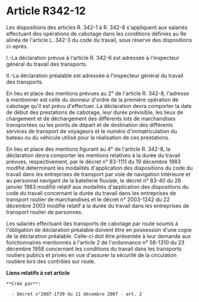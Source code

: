 # Article R342-12

Les dispositions des articles R. 342-1 à R. 342-8 s'appliquent aux salariés effectuant des opérations de cabotage dans les
conditions définies au 9e alinéa de l'article L. 342-3 du code du travail, sous réserve des dispositions ci-après.

I.-La déclaration prévue à l'article R. 342-6 est adressée à l'inspecteur général du travail des transports. 

II.-La déclaration préalable est adressée à l'inspecteur général du travail des transports. 

En lieu et place des mentions prévues au 2° de l'article R. 342-8, l'adresse à mentionner est celle du donneur d'ordre de la
première opération de cabotage qu'il est prévu d'effectuer. La déclaration devra comporter la date de début des prestations
de cabotage, leur durée prévisible, les lieux de chargement et de déchargement des différents lots de marchandises
transportées ou les points de départ et de destination des différents services de transport de voyageurs et le numéro
d'immatriculation du bateau ou du véhicule utilisé pour la réalisation de ces prestations. 

En lieu et place des mentions figurant au 4° de l'article R. 342-8, la déclaration devra comporter les mentions relatives à
la durée du travail prévues, respectivement, par le décret n° 83-1111 du 19 décembre 1983 modifié déterminant les modalités
d'application des dispositions du code du travail dans les entreprises de transport par voie de navigation intérieure et au
personnel navigant de la batellerie fluviale, le décret n° 83-40 du 26 janvier 1983 modifié relatif aux modalités
d'application des dispositions du code du travail concernant la durée du travail dans les entreprises de transport routier de
marchandises et le décret n° 2003-1242 du 22 décembre 2003 modifié relatif à la durée du travail dans les entreprises de
transport routier de personnes. 

Les salariés effectuant des transports de cabotage par route soumis à l'obligation de déclaration préalable doivent être en
possession d'une copie de la déclaration préalable. Celle-ci doit être présentée à leur demande aux fonctionnaires mentionnés
à l'article 2 de l'ordonnance n° 58-1310 du 23 décembre 1958 concernant les conditions du travail dans les transports
routiers publics et privés en vue d'assurer la sécurité de la circulation routière lors des contrôles sur route.

**Liens relatifs à cet article**

	**Créé par**:

	  - Décret n°2007-1739 du 11 décembre 2007 - art. 2
